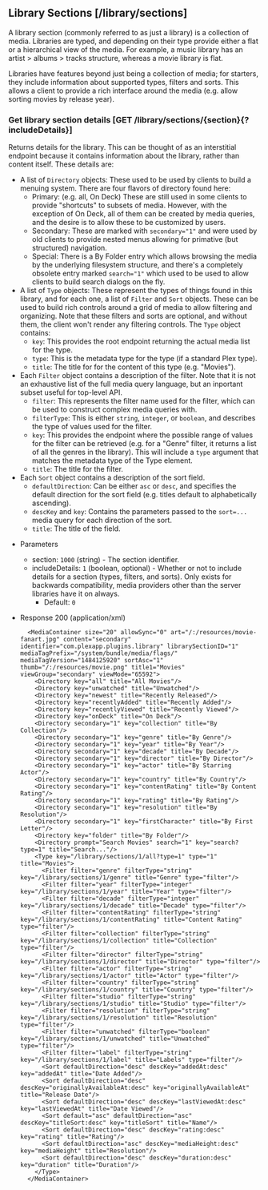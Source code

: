 ## Library Sections [/library/sections]

A library section (commonly referred to as just a library) is a collection of media. Libraries are typed, and depending on their type provide either a flat or a hierarchical view of the media. For example, a music library has an artist > albums > tracks structure, whereas a movie library is flat.

Libraries have features beyond just being a collection of media; for starters, they include information about supported types, filters and sorts. This allows a client to provide a rich interface around the media (e.g. allow sorting movies by release year).

### Get library section details [GET /library/sections/{section}{?includeDetails}]

Returns details for the library. This can be thought of as an interstitial endpoint because it contains information about the library, rather than content itself. These details are:

- A list of `Directory` objects: These used to be used by clients to build a menuing system. There are four flavors of directory found here:
  - Primary: (e.g. all, On Deck) These are still used in some clients to provide "shortcuts" to subsets of media. However, with the exception of On Deck, all of them can be created by media queries, and the desire is to allow these to be customized by users.
  - Secondary: These are marked with `secondary="1"` and were used by old clients to provide nested menus allowing for primative (but structured) navigation.
  - Special: There is a By Folder entry which allows browsing the media by the underlying filesystem structure, and there's a completely obsolete entry marked `search="1"` which used to be used to allow clients to build search dialogs on the fly.
- A list of `Type` objects: These represent the types of things found in this library, and for each one, a list of `Filter` and `Sort` objects. These can be used to build rich controls around a grid of media to allow filtering and organizing. Note that these filters and sorts are optional, and without them, the client won't render any filtering controls. The `Type` object contains:
  - `key`: This provides the root endpoint returning the actual media list for the type.
  - `type`: This is the metadata type for the type (if a standard Plex type).
  - `title`: The title for for the content of this type (e.g. "Movies").
- Each `Filter` object contains a description of the filter. Note that it is not an exhaustive list of the full media query language, but an inportant subset useful for top-level API.
  - `filter`: This represents the filter name used for the filter, which can be used to construct complex media queries with.
  - `filterType`: This is either `string`, `integer`, or `boolean`, and describes the type of values used for the filter.
  - `key`: This provides the endpoint where the possible range of values for the filter can be retrieved (e.g. for a "Genre" filter, it returns a list of all the genres in the library). This will include a `type` argument that matches the metadata type of the Type element.
  - `title`: The title for the filter.
- Each `Sort` object contains a description of the sort field.
  - `defaultDirection`: Can be either `asc` or `desc`, and specifies the default direction for the sort field (e.g. titles default to alphabetically ascending).
  - `descKey` and `key`: Contains the parameters passed to the `sort=...` media query for each direction of the sort.
  - `title`: The title of the field.

+ Parameters
  + section: `1000` (string) - The section identifier.
  + includeDetails: `1` (boolean, optional) - Whether or not to include details for a section (types, filters, and sorts). Only exists for backwards compatibility, media providers other than the server libraries have it on always.
      + Default: `0`

+ Response 200 (application/xml)

        <MediaContainer size="20" allowSync="0" art="/:/resources/movie-fanart.jpg" content="secondary" identifier="com.plexapp.plugins.library" librarySectionID="1" mediaTagPrefix="/system/bundle/media/flags/" mediaTagVersion="1484125920" sortAsc="1" thumb="/:/resources/movie.png" title1="Movies" viewGroup="secondary" viewMode="65592">
          <Directory key="all" title="All Movies"/>
          <Directory key="unwatched" title="Unwatched"/>
          <Directory key="newest" title="Recently Released"/>
          <Directory key="recentlyAdded" title="Recently Added"/>
          <Directory key="recentlyViewed" title="Recently Viewed"/>
          <Directory key="onDeck" title="On Deck"/>
          <Directory secondary="1" key="collection" title="By Collection"/>
          <Directory secondary="1" key="genre" title="By Genre"/>
          <Directory secondary="1" key="year" title="By Year"/>
          <Directory secondary="1" key="decade" title="By Decade"/>
          <Directory secondary="1" key="director" title="By Director"/>
          <Directory secondary="1" key="actor" title="By Starring Actor"/>
          <Directory secondary="1" key="country" title="By Country"/>
          <Directory secondary="1" key="contentRating" title="By Content Rating"/>
          <Directory secondary="1" key="rating" title="By Rating"/>
          <Directory secondary="1" key="resolution" title="By Resolution"/>
          <Directory secondary="1" key="firstCharacter" title="By First Letter"/>
          <Directory key="folder" title="By Folder"/>
          <Directory prompt="Search Movies" search="1" key="search?type=1" title="Search..."/>
          <Type key="/library/sections/1/all?type=1" type="1" title="Movies">
            <Filter filter="genre" filterType="string" key="/library/sections/1/genre" title="Genre" type="filter"/>
            <Filter filter="year" filterType="integer" key="/library/sections/1/year" title="Year" type="filter"/>
            <Filter filter="decade" filterType="integer" key="/library/sections/1/decade" title="Decade" type="filter"/>
            <Filter filter="contentRating" filterType="string" key="/library/sections/1/contentRating" title="Content Rating" type="filter"/>
            <Filter filter="collection" filterType="string" key="/library/sections/1/collection" title="Collection" type="filter"/>
            <Filter filter="director" filterType="string" key="/library/sections/1/director" title="Director" type="filter"/>
            <Filter filter="actor" filterType="string" key="/library/sections/1/actor" title="Actor" type="filter"/>
            <Filter filter="country" filterType="string" key="/library/sections/1/country" title="Country" type="filter"/>
            <Filter filter="studio" filterType="string" key="/library/sections/1/studio" title="Studio" type="filter"/>
            <Filter filter="resolution" filterType="string" key="/library/sections/1/resolution" title="Resolution" type="filter"/>
            <Filter filter="unwatched" filterType="boolean" key="/library/sections/1/unwatched" title="Unwatched" type="filter"/>
            <Filter filter="label" filterType="string" key="/library/sections/1/label" title="Labels" type="filter"/>
            <Sort defaultDirection="desc" descKey="addedAt:desc" key="addedAt" title="Date Added"/>
            <Sort defaultDirection="desc" descKey="originallyAvailableAt:desc" key="originallyAvailableAt" title="Release Date"/>
            <Sort defaultDirection="desc" descKey="lastViewedAt:desc" key="lastViewedAt" title="Date Viewed"/>
            <Sort default="asc" defaultDirection="asc" descKey="titleSort:desc" key="titleSort" title="Name"/>
            <Sort defaultDirection="desc" descKey="rating:desc" key="rating" title="Rating"/>
            <Sort defaultDirection="asc" descKey="mediaHeight:desc" key="mediaHeight" title="Resolution"/>
            <Sort defaultDirection="desc" descKey="duration:desc" key="duration" title="Duration"/>
          </Type>
        </MediaContainer>
